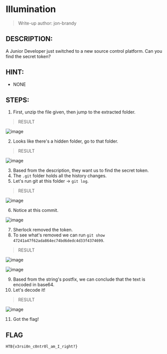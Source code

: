 # Illumination
> Write-up author: jon-brandy
## DESCRIPTION:
A Junior Developer just switched to a new source control platform. Can you find the secret token?
## HINT:
- NONE
## STEPS:
1. First, unzip the file given, then jump to the extracted folder.

> RESULT

![image](https://user-images.githubusercontent.com/70703371/208028123-b07a6323-7f42-418c-a0db-afbe466dd916.png)


2. Looks like there's a hidden folder, go to that folder.

> RESULT

![image](https://user-images.githubusercontent.com/70703371/208028196-83e1fc3f-0d1f-4d4a-a3d3-9c582743fd70.png)


3. Based from the description, they want us to find the secret token.
4. The `.git` folder holds all the history changes.
5. Let's run git at this folder -> `git log`.

> RESULT

![image](https://user-images.githubusercontent.com/70703371/208028405-f69ba97e-a1c1-4084-badb-ca3887d3e07e.png)


6. Notice at this commit.

![image](https://user-images.githubusercontent.com/70703371/208028499-9b47681e-0be2-452b-b0d4-0d6235483d52.png)


7. Sherlock removed the token.
8. To see what's removed we can run `git show 47241a47f62ada864ec74bd6dedc4d33f4374699`.

> RESULT

![image](https://user-images.githubusercontent.com/70703371/208028695-f922eb41-ed05-4656-971a-30549e36c73e.png)


![image](https://user-images.githubusercontent.com/70703371/208028732-fe054bc8-1c09-4c5c-8ce3-1542193dfba1.png)


9. Based from the string's postfix, we can conclude that the text is encoded in base64.
10. Let's decode it!

> RESULT

![image](https://user-images.githubusercontent.com/70703371/208028926-7869a84f-91da-406f-994e-19f022702851.png)


11. Got the flag!


## FLAG

```
HTB{v3rsi0n_c0ntr0l_am_I_right?}
```
